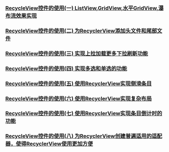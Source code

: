 ### [RecycleView控件的使用(一) ListView,GridView,水平GridView,瀑布流效果实现](RecyclerView01)

### [RecycleView控件的使用(二) 为RecyclerView添加头文件和尾部文件](RecyclerView02_HeaderAndFoot)

### [RecycleView控件的使用(三) 实现上拉加载更多下拉刷新功能](RecyclerView03_SwipeRefreshView)

### [RecycleView控件的使用(四) 实现多选和单选的功能](RecyclerView04_CheckBox)

### [RecycleView控件的使用(五) 使用RecyclerView实现侧滑条目](RecyclerView05_Menu)

### [RecycleView控件的使用(六) 使用RecyclerView实现复杂布局](RecyclerView06_MultiModule)

### [RecycleView控件的使用(七) 使用RecyclerView实现条目倒计时的功能](RecyclerView07_CountDown)

### [RecycleView控件的使用(八) 为RecyclerView创建普遍适用的适配器，使得RecyclerView使用更加方便](RecyclerView08_AllAdapter)
